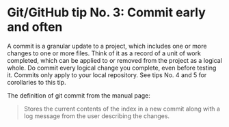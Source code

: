 # Git/GitHub tip No. 3: Commit early and often
A commit is a granular update to a project, which includes one or more changes to one or more files. Think of it as a record of a unit of work completed, which can be applied to or removed from the project as a logical whole. Do commit every logical change you complete, even before testing it. Commits only apply to your local repository. See tips No. 4 and 5 for corollaries to this tip.

The definition of git commit from the manual page:

> Stores the current contents of the index in a new commit along with a log message from the user describing the changes.
